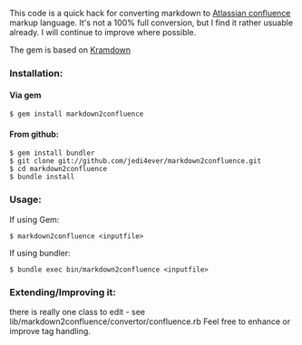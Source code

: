 This code is a quick hack for converting markdown to [Atlassian confluence](http://atlassian.com/confluence) markup language.
It's not a 100% full conversion, but I find it rather usuable already. I will continue to improve where possible.

The gem is based on [Kramdown](https://github.com/gettalong/kramdown)

### Installation:

#### Via gem

    $ gem install markdown2confluence

#### From github:

    $ gem install bundler
    $ git clone git://github.com/jedi4ever/markdown2confluence.git
    $ cd markdown2confluence
    $ bundle install

### Usage:

If using Gem:

    $ markdown2confluence <inputfile>

If using bundler:

    $ bundle exec bin/markdown2confluence <inputfile>

### Extending/Improving it:

there is really one class to edit - see lib/markdown2confluence/convertor/confluence.rb
Feel free to enhance or improve tag handling.
